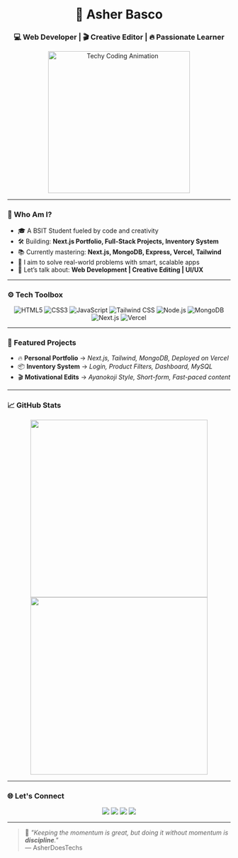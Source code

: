 <h1 align="center">🚀 Asher Basco</h1>
<h3 align="center">💻 Web Developer | 🎬 Creative Editor | 🔥 Passionate Learner</h3>

<p align="center">
  <img src="https://lottie.host/5bbd5c10-24a2-41f3-a242-0cb491e5b503/8YVh9rQ5pC.json" width="320" alt="Techy Coding Animation" />
</p>

---

### 🧠 Who Am I?

- 🎓 A BSIT Student fueled by code and creativity  
- 🛠️ Building: **Next.js Portfolio, Full-Stack Projects, Inventory System**  
- 📚 Currently mastering: **Next.js, MongoDB, Express, Vercel, Tailwind**  
- 🎯 I aim to solve real-world problems with smart, scalable apps  
- 💬 Let’s talk about: **Web Development | Creative Editing | UI/UX**

---

### ⚙️ Tech Toolbox

<div align="center">
  
![HTML5](https://img.shields.io/badge/HTML5-%23E34F26?style=for-the-badge&logo=html5&logoColor=white)
![CSS3](https://img.shields.io/badge/CSS3-%231572B6?style=for-the-badge&logo=css3&logoColor=white)
![JavaScript](https://img.shields.io/badge/JavaScript-%23F7DF1E?style=for-the-badge&logo=javascript&logoColor=black)
![Tailwind CSS](https://img.shields.io/badge/TailwindCSS-%2306B6D4?style=for-the-badge&logo=tailwindcss&logoColor=white)
![Node.js](https://img.shields.io/badge/Node.js-%23339933?style=for-the-badge&logo=node.js&logoColor=white)
![MongoDB](https://img.shields.io/badge/MongoDB-%2347A248?style=for-the-badge&logo=mongodb&logoColor=white)
![Next.js](https://img.shields.io/badge/Next.js-%23000000?style=for-the-badge&logo=next.js&logoColor=white)
![Vercel](https://img.shields.io/badge/Vercel-%23000000?style=for-the-badge&logo=vercel&logoColor=white)

</div>

---

### 🧩 Featured Projects

- 🔥 **Personal Portfolio** → _Next.js, Tailwind, MongoDB, Deployed on Vercel_  
- 📦 **Inventory System** → _Login, Product Filters, Dashboard, MySQL_  
- 🎬 **Motivational Edits** → _Ayanokoji Style, Short-form, Fast-paced content_

---

### 📈 GitHub Stats

<p align="center">
  <img src="https://github-readme-stats.vercel.app/api?username=AsherTechs&show_icons=true&theme=tokyonight" width="400" />
  <img src="https://github-readme-streak-stats.herokuapp.com/?user=AsherTechs&theme=tokyonight" width="400" />
</p>

---

### 🌐 Let's Connect

<p align="center">
  <a href="https://www.facebook.com/DayDreameeerrr"><img src="https://img.shields.io/badge/Facebook-1877F2?style=for-the-badge&logo=facebook&logoColor=white" /></a>
  <a href="https://www.instagram.com/_devasher_/"><img src="https://img.shields.io/badge/Instagram-E4405F?style=for-the-badge&logo=instagram&logoColor=white" /></a>
  <a href="https://www.linkedin.com/in/asher-basco-370bb828a/"><img src="https://img.shields.io/badge/LinkedIn-0A66C2?style=for-the-badge&logo=linkedin&logoColor=white" /></a>
  <a href="https://github.com/AsherTechs"><img src="https://img.shields.io/badge/GitHub-181717?style=for-the-badge&logo=github&logoColor=white" /></a>
</p>

---

> 🧠 _"Keeping the momentum is great, but doing it without momentum is **discipline**."_  
> — AsherDoesTechs
